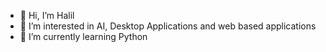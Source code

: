 - 👋 Hi, I’m Halil
- 👀 I’m interested in AI, Desktop Applications and web based applications
- 🌱 I’m currently learning Python
 

